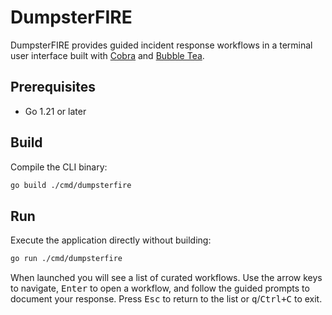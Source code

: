 # DumpsterFIRE

DumpsterFIRE provides guided incident response workflows in a terminal user interface built with [Cobra](https://github.com/spf13/cobra) and [Bubble Tea](https://github.com/charmbracelet/bubbletea).

## Prerequisites

- Go 1.21 or later

## Build

Compile the CLI binary:

```bash
go build ./cmd/dumpsterfire
```

## Run

Execute the application directly without building:

```bash
go run ./cmd/dumpsterfire
```

When launched you will see a list of curated workflows. Use the arrow keys to navigate, <kbd>Enter</kbd> to open a workflow, and follow the guided prompts to document your response. Press <kbd>Esc</kbd> to return to the list or <kbd>q</kbd>/<kbd>Ctrl+C</kbd> to exit.


